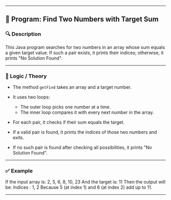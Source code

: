 
---

## 📘 Program: Find Two Numbers with Target Sum

### 🔍 Description

This Java program searches for two numbers in an array whose sum equals a given target value. If such a pair exists, it prints their indices; otherwise, it prints "No Solution Found".

---

### 🧠 Logic / Theory

* The method `getFind` takes an array and a target number.
* It uses two loops:

  * The outer loop picks one number at a time.
  * The inner loop compares it with every next number in the array.
* For each pair, it checks if their sum equals the target.
* If a valid pair is found, it prints the indices of those two numbers and exits.
* If no such pair is found after checking all possibilities, it prints "No Solution Found".

---

### ✅ Example

If the input array is: 2, 5, 6, 8, 10, 23
And the target is: 11
Then the output will be: Indices : 1, 2
Because 5 (at index 1) and 6 (at index 2) add up to 11.

---

 